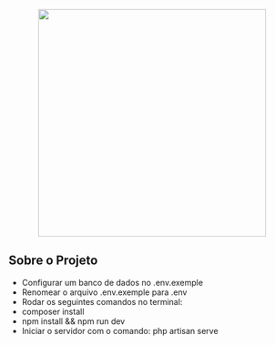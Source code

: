 <p align="center"><a href="https://laravel.com" target="_blank"><img src="https://raw.githubusercontent.com/laravel/art/master/logo-lockup/5%20SVG/2%20CMYK/1%20Full%20Color/laravel-logolockup-cmyk-red.svg" width="400"></a></p>

## Sobre o Projeto


- Configurar um banco de dados no .env.exemple
- Renomear o arquivo .env.exemple para .env
- Rodar os seguintes comandos no terminal:
- composer install
- npm install && npm run dev
- Iniciar o servidor com o comando: php artisan serve





